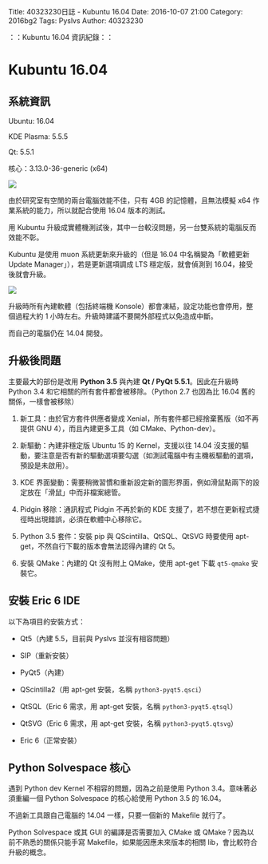 Title: 40323230日誌 - Kubuntu 16.04
Date: 2016-10-07 21:00
Category: 2016bg2
Tags: Pyslvs
Author: 40323230

：：Kubuntu 16.04 資訊紀錄：：

<!-- PELICAN_END_SUMMARY -->

Kubuntu 16.04
===

系統資訊
---

Ubuntu: 16.04

KDE Plasma: 5.5.5

Qt: 5.5.1

核心：3.13.0-36-generic (x64)

![](https://raw.githubusercontent.com/coursemdetw/project_site_files/gh-pages/files/2016spring/g2/Python_solvespace/1007_01.jpg)

由於研究室有空閒的兩台電腦效能不佳，只有 4GB 的記憶體，且無法模擬 x64 作業系統的能力，所以就配合使用 16.04 版本的測試。

用 Kubuntu 升級成實體機測試後，其中一台較沒問題，另一台雙系統的電腦反而效能不彰。

Kubuntu 是使用 muon 系統更新來升級的（但是 16.04 中名稱變為「軟體更新 Update Manager」），若是更新選項調成 LTS 穩定版，就會偵測到 16.04，接受後就會升級。

![](https://raw.githubusercontent.com/coursemdetw/project_site_files/gh-pages/files/2016spring/g2/Python_solvespace/1007_02.jpg)

升級時所有內建軟體（包括終端機 Konsole）都會凍結，設定功能也會停用，整個過程大約 1 小時左右。升級時建議不要開外部程式以免造成中斷。

而自己的電腦仍在 14.04 開發。

升級後問題
---

主要最大的部份是改用 **Python 3.5** 與內建 **Qt / PyQt 5.5.1**。因此在升級時 Python 3.4 和它相關的所有套件都會被移除。（Python 2.7 也因為比 16.04 舊的關係，一樣會被移除）

1. 新工具：由於官方套件供應者變成 Xenial，所有套件都已經捨棄舊版（如不再提供 GNU 4），而且內建更多工具（如 CMake、Python-dev）。

1. 新驅動：內建非穩定版 Ubuntu 15 的 Kernel，支援以往 14.04 沒支援的驅動，要注意是否有新的驅動選項要勾選（如測試電腦中有主機板驅動的選項，預設是未啟用）。

1. KDE 界面變動：需要稍微習慣和重新設定新的圖形界面，例如滑鼠點兩下的設定放在「滑鼠」中而非檔案總管。

1. Pidgin 移除：通訊程式 Pidgin 不再於新的 KDE 支援了，若不想在更新程式捷徑時出現錯誤，必須在軟體中心移除它。

1. Python 3.5 套件：安裝 pip 與 QScintilla、QtSQL、QtSVG 時要使用 apt-get，不然自行下載的版本會無法認得內建的 Qt 5。

1. 安裝 QMake：內建的 Qt 沒有附上 QMake，使用 apt-get 下載 `qt5-qmake` 安裝它。

安裝 Eric 6 IDE
---

以下為項目的安裝方式：

* Qt5（內建 5.5，目前與 Pyslvs 並沒有相容問題）

* SIP（重新安裝）

* PyQt5（內建）

* QScintilla2（用 apt-get 安裝，名稱 `python3-pyqt5.qsci`）

* QtSQL（Eric 6 需求，用 apt-get 安裝，名稱 `python3-pyqt5.qtsql`）

* QtSVG（Eric 6 需求，用 apt-get 安裝，名稱 `python3-pyqt5.qtsvg`）

* Eric 6（正常安裝）

Python Solvespace 核心
---

遇到 Python dev Kernel 不相容的問題，因為之前是使用 Python 3.4。意味著必須重編一個 Python Solvespace 的核心給使用 Python 3.5 的 16.04。

不過新工具跟自己電腦的 14.04 一樣，只要一個新的 Makefile 就行了。

Python Solvespace 或其 GUI 的編譯是否需要加入 CMake 或 QMake？因為以前不熟悉的關係只能手寫 Makefile，如果能因應未來版本的相關 lib，會比較符合升級的概念。